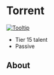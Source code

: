 # Torrent

[![Tooltip](https://user-images.githubusercontent.com/2842471/40581906-4a9328b2-6165-11e8-8fc4-9336b626bfa8.png)](https://beta.wowdb.com/spells/200072-torrent)

- Tier 15 talent
- Passive

## About

